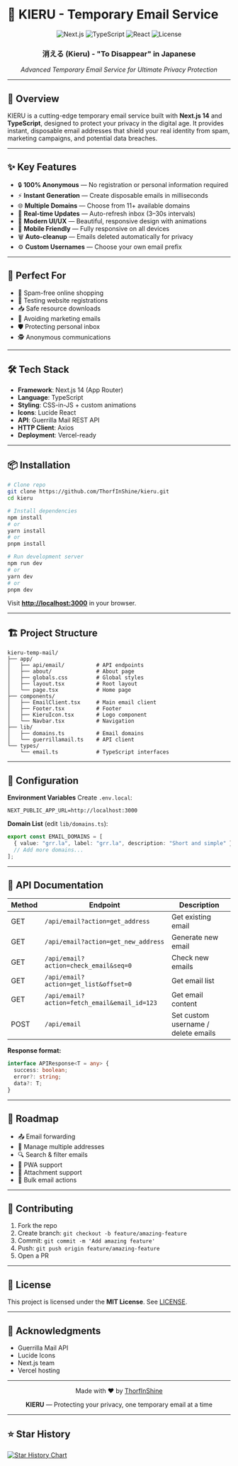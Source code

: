 # 🌟 KIERU - Temporary Email Service

<div align="center">
  <img src="https://img.shields.io/badge/Next.js-14-black?style=for-the-badge&logo=next.js" alt="Next.js">
  <img src="https://img.shields.io/badge/TypeScript-007ACC?style=for-the-badge&logo=typescript&logoColor=white" alt="TypeScript">
  <img src="https://img.shields.io/badge/React-20232A?style=for-the-badge&logo=react&logoColor=61DAFB" alt="React">
  <img src="https://img.shields.io/badge/License-MIT-green?style=for-the-badge" alt="License">
</div>

<div align="center">
  <h3>消える (Kieru) - "To Disappear" in Japanese</h3>
  <p><em>Advanced Temporary Email Service for Ultimate Privacy Protection</em></p>
</div>

---

## 🚀 Overview

KIERU is a cutting-edge temporary email service built with **Next.js 14** and **TypeScript**, designed to protect your privacy in the digital age. It provides instant, disposable email addresses that shield your real identity from spam, marketing campaigns, and potential data breaches.

---

## ✨ Key Features

* 🔒 **100% Anonymous** — No registration or personal information required
* ⚡ **Instant Generation** — Create disposable emails in milliseconds
* 🌐 **Multiple Domains** — Choose from 11+ available domains
* 🔄 **Real-time Updates** — Auto-refresh inbox (3–30s intervals)
* 🎨 **Modern UI/UX** — Beautiful, responsive design with animations
* 📱 **Mobile Friendly** — Fully responsive on all devices
* 🗑️ **Auto-cleanup** — Emails deleted automatically for privacy
* ⚙️ **Custom Usernames** — Choose your own email prefix

---

## 🎯 Perfect For

* 🛒 Spam-free online shopping
* 🧪 Testing website registrations
* 📥 Safe resource downloads
* 🚫 Avoiding marketing emails
* 🛡️ Protecting personal inbox
* 🕵️ Anonymous communications

---

## 🛠️ Tech Stack

* **Framework**: Next.js 14 (App Router)
* **Language**: TypeScript
* **Styling**: CSS-in-JS + custom animations
* **Icons**: Lucide React
* **API**: Guerrilla Mail REST API
* **HTTP Client**: Axios
* **Deployment**: Vercel-ready

---

## 📦 Installation

```bash
# Clone repo
git clone https://github.com/ThorfInShine/kieru.git
cd kieru

# Install dependencies
npm install
# or
yarn install
# or
pnpm install

# Run development server
npm run dev
# or
yarn dev
# or
pnpm dev
```

Visit **[http://localhost:3000](http://localhost:3000)** in your browser.

---

## 🏗️ Project Structure

```
kieru-temp-mail/
├── app/
│   ├── api/email/          # API endpoints
│   ├── about/              # About page
│   ├── globals.css         # Global styles
│   ├── layout.tsx          # Root layout
│   └── page.tsx            # Home page
├── components/
│   ├── EmailClient.tsx     # Main email client
│   ├── Footer.tsx          # Footer
│   ├── KieruIcon.tsx       # Logo component
│   └── Navbar.tsx          # Navigation
├── lib/
│   ├── domains.ts          # Email domains
│   └── guerrillamail.ts    # API client
└── types/
    └── email.ts            # TypeScript interfaces
```

---

## 🔧 Configuration

**Environment Variables**
Create `.env.local`:

```env
NEXT_PUBLIC_APP_URL=http://localhost:3000
```

**Domain List** (edit `lib/domains.ts`):

```ts
export const EMAIL_DOMAINS = [
  { value: "grr.la", label: "grr.la", description: "Short and simple" },
  // Add more domains...
];
```

---

## 📄 API Documentation

| Method | Endpoint                                     | Description                         |
| ------ | -------------------------------------------- | ----------------------------------- |
| GET    | `/api/email?action=get_address`              | Get existing email                  |
| GET    | `/api/email?action=get_new_address`          | Generate new email                  |
| GET    | `/api/email?action=check_email&seq=0`        | Check new emails                    |
| GET    | `/api/email?action=get_list&offset=0`        | Get email list                      |
| GET    | `/api/email?action=fetch_email&email_id=123` | Get email content                   |
| POST   | `/api/email`                                 | Set custom username / delete emails |

**Response format:**

```ts
interface APIResponse<T = any> {
  success: boolean;
  error?: string;
  data?: T;
}
```

---

## 🎯 Roadmap

* 📤 Email forwarding
* 📂 Manage multiple addresses
* 🔍 Search & filter emails
* 📱 PWA support
* 📎 Attachment support
* 🧹 Bulk email actions

---

## 🤝 Contributing

1. Fork the repo
2. Create branch: `git checkout -b feature/amazing-feature`
3. Commit: `git commit -m 'Add amazing feature'`
4. Push: `git push origin feature/amazing-feature`
5. Open a PR

---

## 📜 License

This project is licensed under the **MIT License**. See [LICENSE](./LICENSE).

---

## 🙏 Acknowledgments

* Guerrilla Mail API
* Lucide Icons
* Next.js team
* Vercel hosting

---

<div align="center">
  <p>Made with ❤️ by <a href="https://github.com/ThorfInShine">ThorfInShine</a></p>
  <p><strong>KIERU</strong> — Protecting your privacy, one temporary email at a time</p>
</div>

---

## ⭐ Star History

[![Star History Chart](https://api.star-history.com/svg?repos=ThorfInShine/kieru\&type=Date)](https://star-history.com/#ThorfInShine/kieru&Date)
